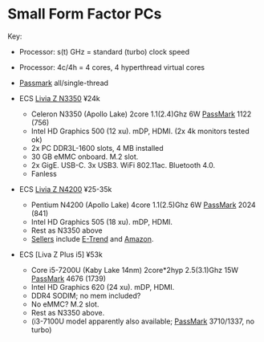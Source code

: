 Small Form Factor PCs
=====================

Key:
* Processor: s(t) GHz = standard (turbo) clock speed
* Processor: 4c/4h = 4 cores, 4 hyperthread virtual cores
* [Passmark] all/single-thread

* ECS [Livia Z N3350] ¥24k
  * Celeron N3350 (Apollo Lake) 2core 1.1(2.4)Ghz 6W [PassMark] 1122 (756)
  * Intel HD Graphics 500 (12 xu). mDP, HDMI. (2x 4k monitors tested ok)
  * 2x PC DDR3L-1600 slots, 4 MB installed
  * 30 GB eMMC onboard. M.2 slot.
  * 2x GigE. USB-C. 3x USB3. WiFi 802.11ac. Bluetooth 4.0.
  * Fanless

* ECS [Livia Z N4200] ¥25-35k
  * Pentium N4200 (Apollo Lake) 4core 1.1(2.5)Ghz 6W [PassMark] 2024 (841)
  * Intel HD Graphics 505 (18 xu). mDP, HDMI.
  * Rest as N3350 above
  * [Sellers][lzn4200-kakaku] include [E-Trend][lzn4200-etrend]
    and [Amazon][lzn4200-amz].

* ECS [Liva Z Plus i5] ¥53k
  * Core i5-7200U (Kaby Lake 14nm) 2core*2hyp 2.5(3.1)Ghz 15W [PassMark] 4676 (1739)
  * Intel HD Graphics 620 (24 xu). mDP, HDMI.
  * DDR4 SODIM; no mem included?
  * No eMMC? M.2 slot.
  * Rest as N3350 above.
  * (i3-7100U model apparently also available; [PassMark] 3710/1337, no turbo)



[Livia Z N3350]: https://www.amazon.co.jp/dp/B01N5MHCN9/
[Livia Z N4200]: http://www.links.co.jp/item/liva-z-n4200/
[lzn4200-kakaku]: http://kakaku.com/item/K0000944734/
[lzn4200-amz]: https://www.amazon.co.jp/dp/B01MS4M6NT/
[lzn4200-etrend]: https://www.e-trend.co.jp/items/1145136
[PassMark]: https://www.cpubenchmark.net/compare.php?cmp[]=2886&cmp[]=2895&cmp[]=2865
